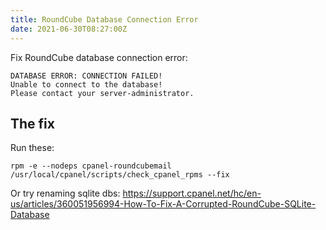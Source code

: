 ```yaml
---
title: RoundCube Database Connection Error
date: 2021-06-30T08:27:00Z
---
```


Fix RoundCube database connection error:

```
DATABASE ERROR: CONNECTION FAILED!
Unable to connect to the database!
Please contact your server-administrator.
```

## The fix

Run these:

```
rpm -e --nodeps cpanel-roundcubemail
/usr/local/cpanel/scripts/check_cpanel_rpms --fix
```

Or try renaming sqlite dbs:
https://support.cpanel.net/hc/en-us/articles/360051956994-How-To-Fix-A-Corrupted-RoundCube-SQLite-Database
